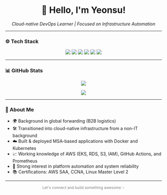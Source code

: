 <h1 align="center">🌈 Hello, I'm Yeonsu!</h1>

<p align="center"><i>Cloud-native DevOps Learner | Focused on Infrastructure Automation
</i></p>

---

### ⚙️ Tech Stack

<p align="center">
  <img src="https://img.shields.io/badge/AWS-FF9900?style=for-the-badge&logo=amazon-aws&logoColor=white"/>
  <img src="https://img.shields.io/badge/Kubernetes-326CE5?style=for-the-badge&logo=kubernetes&logoColor=white"/>
  <img src="https://img.shields.io/badge/Docker-2496ED?style=for-the-badge&logo=docker&logoColor=white"/>
  <img src="https://img.shields.io/badge/Linux-FCC624?style=for-the-badge&logo=linux&logoColor=black"/>
  <img src="https://img.shields.io/badge/Terraform-7B42BC?style=for-the-badge&logo=terraform&logoColor=white"/>
  <img src="https://img.shields.io/badge/Git-F05032?style=for-the-badge&logo=git&logoColor=white"/>
</p>

---

### 📊 GitHub Stats

<p align="center">
  <img src="https://github-readme-stats.vercel.app/api?username=sususu25&show_icons=true&theme=radical&hide_border=true" />
</p>

<p align="center">
  <img src="https://github-readme-stats.vercel.app/api/top-langs/?username=sususu25&layout=compact&theme=radical&hide_border=true" />
</p>

---

### 🧩 About Me

- 🌍 Background in global forwarding (B2B logistics)
- 🛠 Transitioned into cloud-native infrastructure from a non-IT background
- ☁️ Built & deployed MSA-based applications with Docker and Kubernetes
- 📈 Working knowledge of AWS (EKS, RDS, S3, IAM), GitHub Actions, and Prometheus
- 🎯 Strong interest in platform automation and system reliability
- 📚 Certifications: AWS SAA, CCNA, Linux Master Level 2

---

<p align="center" style="font-size:12px;color:gray;">Let's connect and build something awesome 💡</p>
